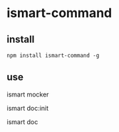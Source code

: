 # ismart-command

## install
    npm install ismart-command -g

## use

   ismart mocker

   ismart doc:init

   ismart doc
